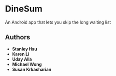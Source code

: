 # DineSum
An Android app that lets you skip the long waiting list

## Authors
* **Stanley Hsu**
* **Karen Li**
* **Uday Alla**
* **Michael Wong**
* **Susan Krkasharian**
